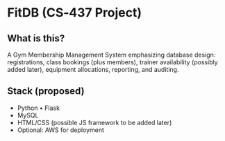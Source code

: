 # FitDB (CS‑437 Project)

## What is this?
A Gym Membership Management System emphasizing database design: registrations, class bookings (plus members), trainer availability (possibly added later), equipment allocations, reporting, and auditing.

## Stack (proposed)
- Python • Flask
- MySQL
- HTML/CSS (possible JS framework to be added later)
- Optional: AWS for deployment